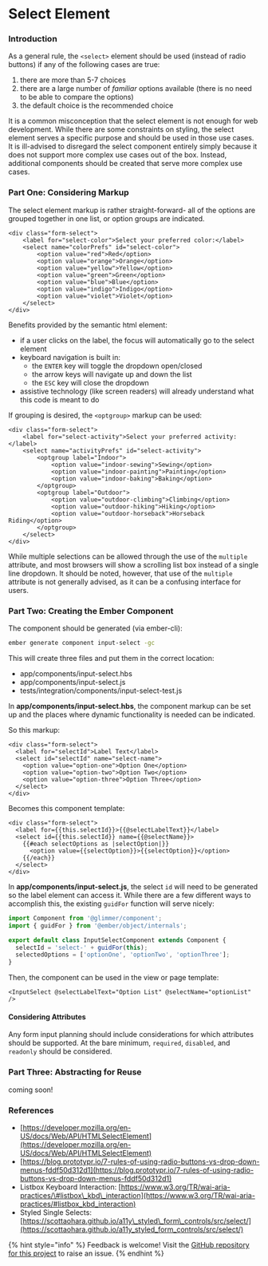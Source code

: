 # Select Element

### Introduction

As a general rule, the `<select>` element should be used \(instead of radio buttons\) if any of the following cases are true: 

1. there are more than 5-7 choices
2. there are a large number of _familiar_ options available \(there is no need to be able to compare the options\)
3. the default choice is the recommended choice

It is a common misconception that the select element is not enough for web development. While there are  some constraints on styling, the select element serves a specific purpose and should be used in those use cases. It is ill-advised to disregard the select component entirely simply because it does not support more complex use cases out of the box. Instead, additional components should be created that serve more complex use cases. 

### Part One: Considering Markup

The select element markup is rather straight-forward- all of the options are grouped together in one list, or option groups are indicated. 

```markup
<div class="form-select">
	<label for="select-color">Select your preferred color:</label>
	<select name="colorPrefs" id="select-color">
		<option value="red">Red</option>
		<option value="orange">Orange</option>
		<option value="yellow">Yellow</option>
		<option value="green">Green</option>
		<option value="blue">Blue</option>
		<option value="indigo">Indigo</option>
		<option value="violet">Violet</option>
	</select>
</div>
```

Benefits provided by the semantic html element: 

* if a user clicks on the label, the focus will automatically go to the select element
* keyboard navigation is built in:
  * the `ENTER` key will toggle the dropdown open/closed
  * the arrow keys will navigate up and down the list
  * the `ESC` key will close the dropdown
* assistive technology \(like screen readers\) will already understand what this code is meant to do

If grouping is desired, the `<optgroup>` markup can be used:

```markup
<div class="form-select">
	<label for="select-activity">Select your preferred activity:</label>
	<select name="activityPrefs" id="select-activity">
		<optgroup label="Indoor">
			<option value="indoor-sewing">Sewing</option>
			<option value="indoor-painting">Painting</option>
			<option value="indoor-baking">Baking</option>
		</optgroup>
		<optgroup label="Outdoor">
			<option value="outdoor-climbing">Climbing</option>
			<option value="outdoor-hiking">Hiking</option>
			<option value="outdoor-horseback">Horseback Riding</option>
		</optgroup>
	</select>
</div>
```

While multiple selections can be allowed through the use of the `multiple` attribute, and most browsers will show a scrolling list box instead of a single line dropdown. It should be noted, however, that use of the `multiple` attribute is not generally advised, as it can be a confusing interface for users. 

### Part Two: Creating the Ember Component

The component should be generated \(via ember-cli\): 

```bash
ember generate component input-select -gc
```

This will create three files and put them in the correct location: 

* app/components/input-select.hbs
* app/components/input-select.js
* tests/integration/components/input-select-test.js

In **app/components/input-select.hbs**, the component markup can be set up and the places where dynamic functionality is needed can be indicated. 

So this markup: 

```markup
<div class="form-select">
  <label for="selectId">Label Text</label>
  <select id="selectId" name="select-name">
    <option value="option-one">Option One</option>
    <option value="option-two">Option Two</option>
    <option value="option-three">Option Three</option>
  </select>
</div>
```

Becomes this component template: 

```markup
<div class="form-select">
  <label for={{this.selectId}}>{{@selectLabelText}}</label>
  <select id={{this.selectId}} name={{@selectName}}>
    {{#each selectOptions as |selectOption|}}
      <option value={{selectOption}}>{{selectOption}}</option>
    {{/each}}
  </select>
</div>
```

In **app/components/input-select.js**, the select `id` will need to be generated so the label element can access it. While there are a few different ways to accomplish this, the existing `guidFor` function will serve nicely: 

```javascript
import Component from '@glimmer/component';
import { guidFor } from '@ember/object/internals';

export default class InputSelectComponent extends Component {
  selectId = 'select-' + guidFor(this); 
  selectedOptions = ['optionOne', 'optionTwo', 'optionThree'];
}
```

Then, the component can be used in the view or page template: 

```markup
<InputSelect @selectLabelText="Option List" @selectName="optionList" />
```

#### Considering Attributes

Any form input planning should include considerations for which attributes should be supported. At the bare minimum, `required`, `disabled`, and `readonly` should be considered. 

### Part Three: Abstracting for Reuse

coming soon!

### References

* [https://developer.mozilla.org/en-US/docs/Web/API/HTMLSelectElement](https://developer.mozilla.org/en-US/docs/Web/API/HTMLSelectElement)
* [https://blog.prototypr.io/7-rules-of-using-radio-buttons-vs-drop-down-menus-fddf50d312d1](https://blog.prototypr.io/7-rules-of-using-radio-buttons-vs-drop-down-menus-fddf50d312d1) 
* Listbox Keyboard Interaction: [https://www.w3.org/TR/wai-aria-practices/\#listbox\_kbd\_interaction](https://www.w3.org/TR/wai-aria-practices/#listbox_kbd_interaction)
* Styled Single Selects: [https://scottaohara.github.io/a11y\_styled\_form\_controls/src/select/](https://scottaohara.github.io/a11y_styled_form_controls/src/select/)

{% hint style="info" %}
Feedback is welcome! Visit the [GitHub repository for this project](https://github.com/MelSumner/ember-component-patterns) to raise an issue.
{% endhint %}

